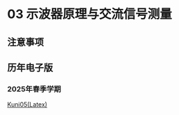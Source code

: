 # 03 示波器原理与交流信号测量

## 注意事项


## 历年电子版

### 2025年春季学期

[Kuni05(Latex)](https://github.com/Kuni05/SUSTech-PHY104B/tree/main/2025/%E6%8A%A5%E5%91%8A/03%20%E7%A4%BA%E6%B3%A2%E5%99%A8%E5%8E%9F%E7%90%86%E5%8F%8A%E5%BA%94%E7%94%A8)
